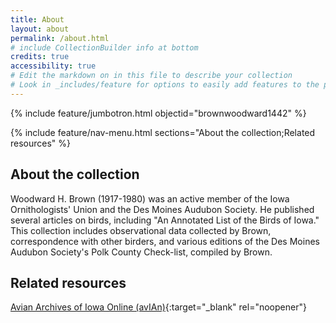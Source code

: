 ```yaml
---
title: About
layout: about
permalink: /about.html
# include CollectionBuilder info at bottom
credits: true
accessibility: true
# Edit the markdown on in this file to describe your collection
# Look in _includes/feature for options to easily add features to the page
---
```


{% include feature/jumbotron.html objectid="brownwoodward1442" %} 

{% include feature/nav-menu.html sections="About the collection;Related resources" %}

## About the collection

Woodward H. Brown (1917-1980) was an active member of the Iowa Ornithologists' Union and the Des Moines Audubon Society. He published several articles on birds, including "An Annotated List of the Birds of Iowa." This collection includes observational data collected by Brown, correspondence with other birders, and various editions of the Des Moines Audubon Society's Polk County Check-list, compiled by Brown.

## Related resources

[Avian Archives of Iowa Online (avIAn)](https://avian.lib.iastate.edu){:target="_blank" rel="noopener"}

